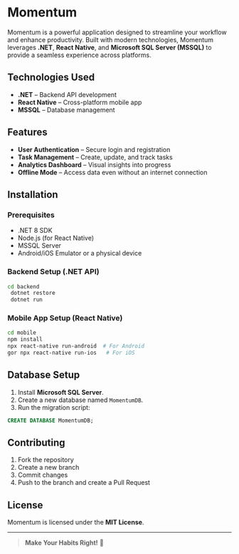 # Momentum

Momentum is a powerful application designed to streamline your workflow and enhance productivity. Built with modern technologies, Momentum leverages **.NET**, **React Native**, and **Microsoft SQL Server (MSSQL)** to provide a seamless experience across platforms.

## Technologies Used
- **.NET** – Backend API development
- **React Native** – Cross-platform mobile app
- **MSSQL** – Database management

## Features
- **User Authentication** – Secure login and registration
- **Task Management** – Create, update, and track tasks
- **Analytics Dashboard** – Visual insights into progress
- **Offline Mode** – Access data even without an internet connection

## Installation
### Prerequisites
- .NET 8 SDK
- Node.js (for React Native)
- MSSQL Server
- Android/iOS Emulator or a physical device

### Backend Setup (.NET API)
```sh
cd backend
 dotnet restore
 dotnet run
```

### Mobile App Setup (React Native)
```sh
cd mobile
npm install
npx react-native run-android  # For Android
gor npx react-native run-ios   # For iOS
```

## Database Setup
1. Install **Microsoft SQL Server**.
2. Create a new database named `MomentumDB`.
3. Run the migration script:
```sql
CREATE DATABASE MomentumDB;
```

## Contributing
1. Fork the repository
2. Create a new branch
3. Commit changes
4. Push to the branch and create a Pull Request

## License
Momentum is licensed under the **MIT License**.

---

> **Make Your Habits Right!** 🚀

